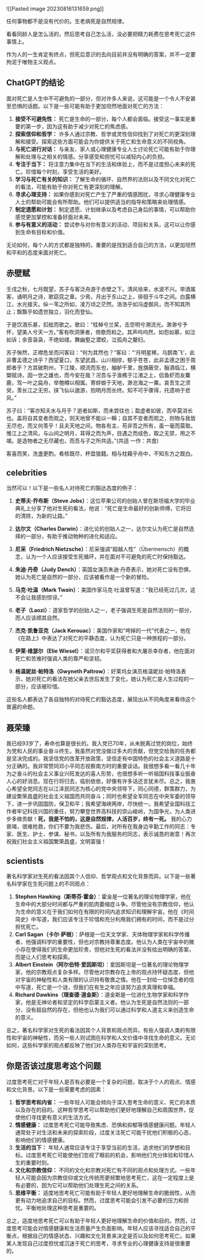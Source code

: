 
![[Pasted image 20230816131659.png]]

任何事物都不是没有代价的。生老病死是自然规律。

看看同龄人是怎么活的，然后思考自己怎么活，没必要把精力耗费在思考死亡这件事情上。

作为人的一生肯定有终点，但死后意识的去向目前并没有明确的答案，并不一定要拘泥于唯物主义观点。

## ChatGPT的结论

面对死亡是人生中不可避免的一部分，但对许多人来说，这可能是一个令人不安甚至恐惧的话题。以下是一些可能有助于更加坦然地面对死亡的方法：

1. **接受不可避免性：** 死亡是生命的一部分，每个人都会面临。接受这一事实是重要的第一步，因为这有助于减少对死亡的焦虑感。
2. **探索信仰和哲学：** 许多人通过宗教、哲学或灵性信仰找到了对死亡的更深刻理解和接受。探索这些方面可能会为你提供关于死亡和生命意义的不同视角。
3. **与死亡进行对话：** 与亲友、家人或心理健康专业人士讨论死亡可能有助于你理解和处理与之相关的情感。分享感受和担忧可以减轻内心的负担。
4. **专注于当下：** 将注意力集中在当下的生活和体验上，而不是过度担心未来的死亡。珍惜每个时刻，享受生活的美好。
5. **学习与死亡有关的知识：** 了解生命的循环、自然界的法则以及不同文化对死亡的看法，可能有助于你对死亡有更深刻的理解。
6. **寻求心理支持：** 如果你感到对死亡产生了严重的情感困扰，寻求心理健康专业人士的帮助可能会有所帮助。他们可以提供适当的指导和策略来处理情感。
7. **制定遗愿和计划：** 制定遗愿、计划继承以及考虑自己身后的事情，可以帮助你感觉更加掌控和准备好面对未来。
8. **参与有意义的活动：** 尝试参与对你有意义的活动、项目和关系，这可以让你感到生命有目标和价值。

无论如何，每个人的方式都是独特的，重要的是找到适合自己的方法，以更加坦然和平和的态度来面对死亡。

## 赤壁赋

壬戌之秋，七月既望，苏子与客泛舟游于赤壁之下。清风徐来，水波不兴。举酒属客，诵明月之诗，歌窈窕之章。少焉，月出于东山之上，徘徊于斗牛之间。白露横江，水光接天。纵一苇之所如，凌万顷之茫然。浩浩乎如冯虚御风，而不知其所止；飘飘乎如遗世独立，羽化而登仙。

于是饮酒乐甚，扣舷而歌之。歌曰：“桂棹兮兰桨，击空明兮溯流光。渺渺兮予怀，望美人兮天一方。”客有吹洞箫者，倚歌而和之。其声呜呜然，如怨如慕，如泣如诉；余音袅袅，不绝如缕。舞幽壑之潜蛟，泣孤舟之嫠妇。

苏子愀然，正襟危坐而问客曰：“何为其然也？”客曰：“‘月明星稀，乌鹊南飞’，此非曹孟德之诗乎？西望夏口，东望武昌，山川相缪，郁乎苍苍，此非孟德之困于周郎者乎？方其破荆州，下江陵，顺流而东也，舳舻千里，旌旗蔽空，酾酒临江，横槊赋诗，固一世之雄也，而今安在哉？况吾与子渔樵于江渚之上，侣鱼虾而友麋鹿，驾一叶之扁舟，举匏樽以相属。寄蜉蝣于天地，渺沧海之一粟。哀吾生之须臾，羡长江之无穷。挟飞仙以遨游，抱明月而长终。知不可乎骤得，托遗响于悲风。”

苏子曰：“客亦知夫水与月乎？逝者如斯，而未尝往也；盈虚者如彼，而卒莫消长也。盖将自其变者而观之，则天地曾不能以一瞬；自其不变者而观之，则物与我皆无尽也，而又何羡乎！且夫天地之间，物各有主，苟非吾之所有，虽一毫而莫取。惟江上之清风，与山间之明月，耳得之而为声，目遇之而成色，取之无禁，用之不竭。是造物者之无尽藏也，而吾与子之所共适。”(共适 一作：共食)

客喜而笑，洗盏更酌。肴核既尽，杯盘狼籍。相与枕藉乎舟中，不知东方之既白。

## celebrities

当然可以！以下是一些名人对待死亡的豁达态度的例子：

1. **史蒂夫·乔布斯（Steve Jobs）**：这位苹果公司的创始人曾在斯坦福大学的毕业典礼上分享了他对生死的看法，他说：“死亡是生命最好的创新师傅，它将旧的清除，为新的让路。”
    
2. **达尔文（Charles Darwin）**：进化论的创始人之一，达尔文认为死亡是自然选择的一部分，有助于推动物种的进化和适应。
    
3. **尼采（Friedrich Nietzsche）**：尼采强调“超越人性”（Übermensch）的概念，认为一个人应该接受生死循环，并在面对不可避免的死亡时保持豁达。
    
4. **朱迪·丹奇（Judy Dench）**：英国女演员朱迪·丹奇表示，她对死亡没有恐惧，她认为死亡是自然的一部分，应该被看作是一个新的冒险。
    
5. **马克·吐温（Mark Twain）**：美国作家马克·吐温曾写道：“我已经死过几次，这不会让我感到惊讶。”
    
6. **老子（Laozi）**：道家哲学的创始人之一，老子强调生死是自然法则的一部分，而人应该顺其自然。
    
7. **杰克·凯鲁亚克（Jack Kerouac）**：美国作家和“垮掉的一代”代表之一，他在《在路上》中表达了对死亡的平静态度，认为死亡只是一种旅程的一部分。
    
8. **伊莱·维瑟尔（Elie Wiesel）**：诺贝尔和平奖获得者和大屠杀幸存者，他在面对死亡和苦难时强调人类的尊严和坚韧。
    
9. **格温妮丝·帕特洛（Gwyneth Paltrow）**：好莱坞女演员格温妮丝·帕特洛表示，她对死亡的看法在她父亲去世后发生了变化，她认为死亡是人生过程的一部分，应该被珍惜。
    

这些名人都表达了各自独特的对待死亡的豁达态度，展现出从不同角度来看待这个普遍的命题。

## 聂荣臻

我已经93岁了，寿命也算是很长的。我入党已70年，从未脱离过党的岗位，始终为党和人民的事业奋斗终生。我虽然对党没做过多大的贡献，但党交给我的任务都是坚决完成的。我坚信党的改革开放政策，坚信走有中国特色的社会主义道路是十分正确的。我非常赞同邓小平同志视察南方时的重要谈话。我很想多看一看几十年为之奋斗的社会主义事业兴旺发达的喜人形势，也很想多听一听祖国科技事业振奋人心的好消息。现在行将归去，临别依依，好像有许多话还言犹未尽。总之，我衷心希望全党同志在以江泽民同志为核心的党中央领导下，同心同德，群策群力，为建设繁荣昌盛的社会主义祖国而共同奋斗；同时也希望全军同志在中央军委的领导下，进一步巩固国防，保卫和平；我希望海峡两岸，尽快统一。我希望全国科技工作者牢记科技兴国的重任，努力攀登世界高科技的崇山峻岭，为国争光，为人类进步多做贡献！**死，我是不怕的，这是自然规律，人活百岁，终有一死。** 我的心力衰竭，很难抢救，你们不要为我悲伤。最后，对所有在我身边辛勤工作的同志：专家、医生、护士、参谋、秘书，以及所有为我服务的同志，表示诚恳的谢意！再次祝我们社会主义祖国繁荣昌盛，文明富强！

## scientists

著名科学家对生死的看法因其个人信仰、哲学观点和文化背景而异。以下是一些著名科学家在生死问题上的不同观点：

1. **Stephen Hawking（斯蒂芬·霍金）**：霍金是一位著名的理论物理学家，他在生命中的大部分时间都与严重的肌肉萎缩症斗争。尽管他没有宗教信仰，他认为生命的意义在于我们如何在有限的时间内追求知识和理解宇宙。他在《时间简史》中写道，我们应该专注于珍惜和充分利用我们拥有的时间，而不是过分担忧死亡。
2. **Carl Sagan（卡尔·萨根）**：萨根是一位天文学家、天体物理学家和科学传播者，他强调科学的重要性，但也对宗教持尊重态度。他认为人类在宇宙中的微小存在使得我们的生命更加珍贵，但他对生死的看法并没有给出明确的答案，而是让人们思考和探索。
3. **Albert Einstein（阿尔伯特·爱因斯坦）**：爱因斯坦是一位著名的理论物理学家，他的宗教观点复杂多样。尽管他对宗教存在上帝的观点持怀疑态度，但他对宇宙的神秘性和人类有限的认识持有敬畏之情。他在一封给一位悼念者的信中写道，死亡是一个谜，但我们在有生之年应该努力追求真理和幸福。
4. **Richard Dawkins（理查德·道金斯）**：道金斯是一位进化生物学家和科学作家，他是无神论者和坚定的科学启蒙主义者。他认为生死是自然法则的一部分，没有超自然的存在，但他也认为我们可以通过科学和人道主义来创造生命的意义。
    

总之，著名科学家对生死的看法因其个人背景和观点而异。有些人强调人类的有限性和宇宙的神秘性，而另一些人则试图在科学和人文价值中寻找生命的意义。无论如何，这些科学家的观点都反映了他们对人类存在和宇宙的深刻思考。

## 你是否该过度思考这个问题

过度思考死亡对于年轻人是否有必要是一个复杂的问题，取决于个人的观点、情感和文化背景。以下是一些需要考虑的因素：

1. **哲学思考和内省：** 一些年轻人可能会倾向于深入思考生命的意义、死亡的本质以及存在的目的。这种哲学思考可以帮助他们更好地理解自己和周围世界，促使他们寻找更有意义的生活方式。
2. **情感健康：** 过度思考死亡可能导致焦虑、恐惧和抑郁等情感健康问题。年轻人通常处于对生活和未来的探索阶段，过度关注死亡可能干扰他们积极的心态，影响他们的情感健康。
3. **生活的当下：** 年轻人通常应该专注于享受当前的生活，追求他们的梦想和目标。过度思考死亡可能使他们忽视了眼前的机会，影响他们充分体验和珍惜人生的重要时刻。
4. **文化和宗教信仰：** 不同的文化和宗教对死亡有不同的观点和处理方式。一些年轻人可能会因为宗教信仰或文化传统而更频繁地思考死亡，这在一定程度上是有必要的，因为它可以帮助他们处理生死之间的关系。
5. **思维平衡：** 适度地思考死亡可能有助于年轻人更好地理解生命的脆弱性，从而更有动力地追求自己的目标。然而，过度思考可能会引发不必要的压力和担忧。平衡地处理这种思考是重要的。

总之，适度地思考死亡可以有助于年轻人更好地理解生命的价值和目的。然而，过度思考可能会对情感健康和生活质量产生负面影响。年轻人应该寻找适合自己的平衡点，根据自己的情感状态、兴趣和文化背景来决定是否以及如何思考死亡。如果某人发现自己过度担忧或沉迷于死亡的思考，寻求专业的心理健康支持是很重要的。

